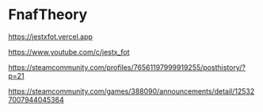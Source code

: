 # FnafTheory
https://jestxfot.vercel.app

https://www.youtube.com/c/jestx_fot

https://steamcommunity.com/profiles/76561197999919255/posthistory/?p=21

https://steamcommunity.com/games/388090/announcements/detail/125327007944045364
